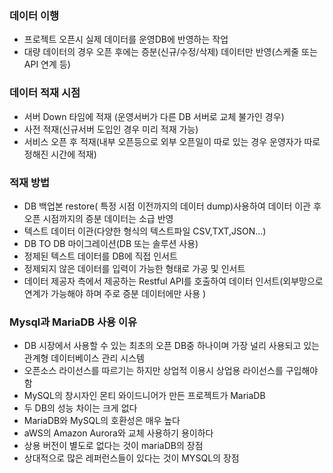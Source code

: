 ### 데이터 이행

- 프로젝트 오픈시 실제 데이터를 운영DB에 반영하는 작업
- 대량 데이터의 경우 오픈 후에는 증분(신규/수정/삭제) 데이터만 반영(스케줄 또는 API 연계 등)

### 데이터 적재 시점

- 서버 Down 타임에 적재 (운영서버가 다른 DB 서버로 교체 불가인 경우)
- 사전 적재(신규서버 도입인 경우 미리 적재 가능)
- 서비스 오픈 후 적재(내부 오픈등으로 외부 오픈일이 따로 있는 경우 운영자가 따로 정해진 시간에 적재)

### 적재 방법

- DB 백업본 restore( 특정 시점 이전까지의 데이터 dump)사용하여 데이터 이관 후 오픈 시점까지의 증분 데이터는 소급 반영
- 텍스트 데이터 이관(다양한 형식의 텍스트파일 CSV,TXT,JSON...)
- DB TO DB 마이그레이션(DB 또는 솔루션 사용)
- 정제된 텍스트 데이터를 DB에 직접 인서트
- 정제되지 않은 데이터를 입력이 가능한 형태로 가공 및 인서트
- 데이터 제공자 측에서 제공하는 Restful API를 호출하여 데이터 인서트(외부망으로 연계가 가능해야 하며 주로 증분 데이터에만 사용 )

### Mysql과 MariaDB 사용 이유

- DB 시장에서 사용할 수 있는 최초의 오픈 DB중 하나이며 가장 널리 사용되고 있는 관계형 데이터베이스 관리 시스템
- 오픈소스 라이선스를 따르기는 하지만 상업적 이용시 상업용 라이선스를 구입해야함
- MySQL의 창시자인 몬티 와이드니어가 만든 프로젝트가 MariaDB
- 두 DB의 성능 차이는 크게 없다
- MariaDB와 MySQL의 호환성은 매우 높다
- aWS의 Amazon Aurora와 교체 사용하기 용이하다
- 상용 버전이 별도로 없다는 것이 mariaDB의 장점
- 상대적으로 많은 레퍼런스들이 있다는 것이 MYSQL의 장점
